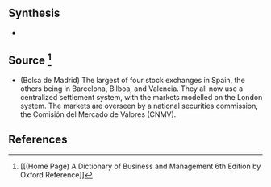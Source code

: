 ## Synthesis
- 
## Source [^1]
- (Bolsa de Madrid) The largest of four stock exchanges in Spain, the others being in Barcelona, Bilboa, and Valencia. They all now use a centralized settlement system, with the markets modelled on the London system. The markets are overseen by a national securities commission, the Comisión del Mercado de Valores (CNMV).
## References

[^1]: [[(Home Page) A Dictionary of Business and Management 6th Edition by Oxford Reference]]